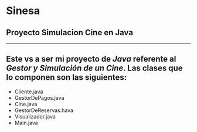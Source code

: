 # Sinesa
## Proyecto Simulacion Cine en Java
---
Este vs a ser mi proyecto de *Java* referente al *Gestor y Simulación de un Cine*. Las clases que lo componen son las siguientes:
---
- Cliente.java
- GestorDePagos.java
- Cine.java
- GestorDeReservas.hava
- Visualizador.java
- Main.java
